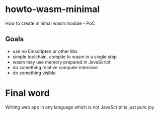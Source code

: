 # howto-wasm-minimal

How to create minimal wasm module - PoC

## Goals

- use no Emscripten or other libs
- simple toolchain, compile to wasm in a single step 
- wasm may use memory prepared in JavaScript
- do something relative compute-intensive
- do something visible

# Final word

Writing web app in any language
which is not JavaScript is just 
pure joy